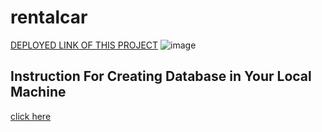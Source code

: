 # rentalcar
[DEPLOYED LINK OF THIS PROJECT](http://doblogger.000webhostapp.com/)
![image](https://user-images.githubusercontent.com/39033056/182189185-97c12639-d2d3-408d-bb0a-5c402a6d7c69.png)

## Instruction For Creating Database in Your Local Machine
[click here](https://github.com/rohitsengar001/rentalcar/blob/master/schema/schema.md)
